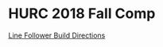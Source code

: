 HURC 2018 Fall Comp
===================

<a href=https://github.com/HarvardURC/LineFollower/blob/master/build_directions.md> Line Follower Build Directions </a>
